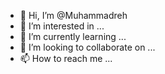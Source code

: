 - 👋 Hi, I’m @Muhammadreh
- 👀 I’m interested in ...
- 🌱 I’m currently learning ...
- 💞️ I’m looking to collaborate on ...
- 📫 How to reach me ...

<!---
Muhammadreh/Muhammadreh is a ✨ special ✨ repository because its `README.md` (this file) appears on your GitHub profile.
You can click the Preview link to take a look at your changes.
--->
